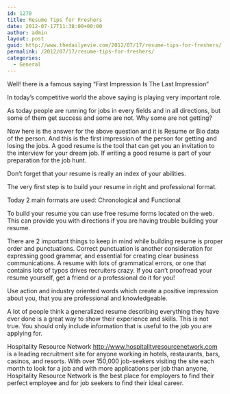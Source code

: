 ```yaml
---
id: 1270
title: Resume Tips for Freshers
date: 2012-07-17T11:38:00+00:00
author: admin
layout: post
guid: http://www.thedailyevie.com/2012/07/17/resume-tips-for-freshers/
permalink: /2012/07/17/resume-tips-for-freshers/
categories:
  - General
---
```

Well! there is a famous saying “First Impression Is The Last Impression”

In today’s competitive world the above saying is playing very important role.
  
As today people are running for jobs in every fields and in all directions, but some of them get success and some are not. Why some are not getting?

Now here is the answer for the above question and it is Resume or Bio data of the person. And this is the first impression of the person for getting and losing the jobs. A good resume is the tool that can get you an invitation to the interview for your dream job. If writing a good resume is part of your preparation for the job hunt.

Don’t forget that your resume is really an index of your abilities.

The very first step is to build your resume in right and professional format.
  
Today 2 main formats are used: Chronological and Functional

To build your resume you can use free resume forms located on the web. This can provide you with directions if you are having trouble building your resume.

There are 2 important things to keep in mind while building resume is proper order and punctuations. Correct punctuation is another consideration for expressing good grammar, and essential for creating clear business communications. A resume with lots of grammatical errors, or one that contains lots of typos drives recruiters crazy. If you can’t proofread your resume yourself, get a friend or a professional do it for you!

Use action and industry oriented words which create a positive impression about you, that you are professional and knowledgeable.

A lot of people think a generalized resume describing everything they have ever done is a great way to show their experience and skills. This is not true. You should only include information that is useful to the job you are applying for.
  
Hospitality Resource Network http://www.hospitalityresourcenetwork.com is a leading recruitment site for anyone working in hotels, restaurants, bars, casinos, and resorts. With over 150,000 job-seekers visiting the site each month to look for a job and with more applications per job than anyone, Hospitality Resource Network is the best place for employers to find their perfect employee and for job seekers to find their ideal career.